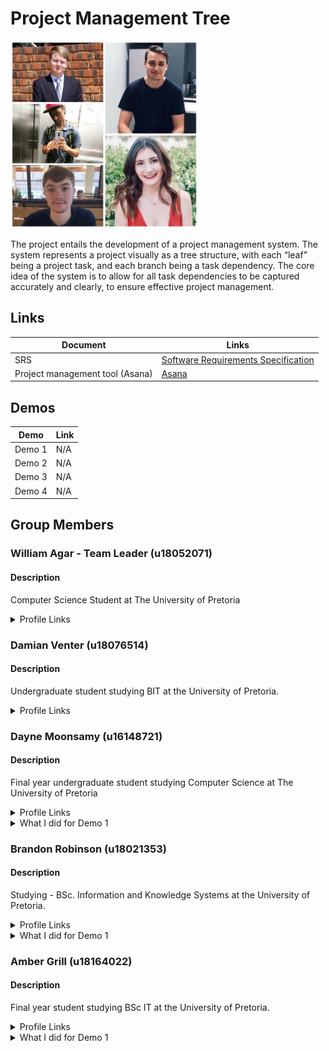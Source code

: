 # Project Management Tree 
<img src="group photo.jpg" width=300/>

The project entails the development of a project management system. The system represents a project visually as a tree structure, with each “leaf” being a project task, and each branch being a task dependency. The core idea of the system is to allow for all task dependencies to be captured accurately and clearly, to ensure effective project management.

## Links
| Document                          | Links                                                                                         |
|----------------------------------	|---------------------------------------------------------------------------------------------	|
| SRS                              	| [Software Requirements Specification](https://drive.google.com/file/d/1l6Cgjnm5o0mMwBth8ciSjw5qBNZSv1nR/view?usp=sharing)                                      	        |
| Project management tool (Asana)   | [Asana](https://app.asana.com/0/1175793006340426/board)                                       |                                    

## Demos
| Demo                          	  | Link                                                                                        	|
|----------------------------------	|---------------------------------------------------------------------------------------------	|
| Demo 1                            | N/A                                      	                                                    |
| Demo 2                            | N/A                                                                                           |
| Demo 3                            | N/A                                                                                     	    |
| Demo 4                            | N/A                                                                                           |

## Group Members

### William Agar - Team Leader (u18052071)

#### Description

Computer Science Student at The University of Pretoria

<details><summary>Profile Links</summary>

- [GitHub Profile](https://github.com/Will-A897)
- [CV](https://will-a897.github.io/online-cv/)
- [LinkedIn](https://www.linkedin.com/in/william-agar-1b57521a7/)

</details>

### Damian Venter (u18076514)

#### Description

Undergraduate student studying BIT at the University of Pretoria.

<details><summary>Profile Links</summary>

- [GitHub Profile](https://github.com/Damian-Venter)
- [CV](https://damian-venter.github.io/cv/)
- [LinkedIn](https://www.linkedin.com/in/damian-venter-954429167/)

</details>

### Dayne Moonsamy (u16148721)

#### Description

Final year undergraduate student studying Computer Science at The University of Pretoria

<details><summary>Profile Links</summary>

- [GitHub Profile](https://github.com/DayneSilver)
- [CV](https://daynesilver.github.io)
- [LinkedIn](https://www.linkedin.com/in/dayne-moonsamy-192a971a6/)

</details>
<details><summary> What I did for Demo 1</summary>
  
  - Implementation of deleting tasks
  - Implementation of deleting dependencies

</details>

### Brandon Robinson (u18021353)

#### Description

Studying - BSc. Information and Knowledge Systems at the University of Pretoria.

<details><summary>Profile Links</summary>

- [GitHub Profile](https://github.com/u18021353)
- [CV](https://u18021353.github.io)
- [LinkedIn](https://www.linkedin.com/in/brandon-robinson-6ab4751a5/)

</details>


<details><summary> What I did for Demo 1</summary>
  
  - Implementation of Update Tasks
  - Implementation of Update Task Dependencies

</details>

### Amber Grill (u18164022)

#### Description

Final year student studying BSc IT at the University of Pretoria.

<details><summary>Profile Links</summary>

- [GitHub Profile](https://github.com/u18164022)
- [CV](https://u18164022.github.io/online-cv)
- [LinkedIn](https://www.linkedin.com/in/amber-grill-49259a1a6/)

</details>
<details><summary> What I did for Demo 1</summary>
  
  - Implementation of Create Tasks
  - Implementation of Create Dependencies

</details>
